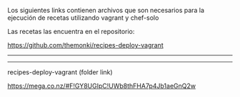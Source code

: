 Los siguientes links contienen archivos que son necesarios para la ejecución de 
recetas utilizando vagrant y chef-solo

Las recetas las encuentra en el repositorio: 

https://github.com/themonki/recipes-deploy-vagrant

*************************************************************
*************************************************************
recipes-deploy-vagrant (folder link)

https://mega.co.nz/#F!GY8UGIpC!UWb8thFHA7p4Jb1aeGnQ2w
